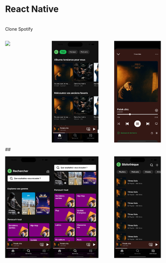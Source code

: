 # React Native
#
Clone Spotify
##
<p width="100%">
  <img align="left" width="30%" src="./assets/simulator.gif"> 
<img align="center" width="30%" src="./assets/image1.png"> 
<img align="right" width="30%" src="./assets/image2.png"> 
</p>
##
<p width="100%">
  <img align="left" width="30%" src="./assets/image3.png"> 
<img align="center" width="30%" src="./assets/image4.png"> 
<img align="right" width="30%" src="./assets/image5.png"> 
</p>
